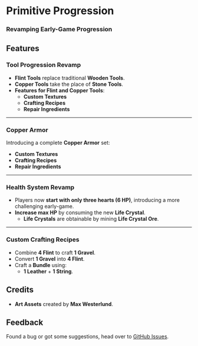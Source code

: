 # **Primitive Progression**
### **Revamping Early-Game Progression**

## **Features**
### **Tool Progression Revamp**
- **Flint Tools** replace traditional **Wooden Tools**.
- **Copper Tools** take the place of **Stone Tools**.
- **Features for Flint and Copper Tools**:
  - **Custom Textures**
  - **Crafting Recipes**
  - **Repair Ingredients**
___
### **Copper Armor**
Introducing a complete **Copper Armor** set:
- **Custom Textures**
- **Crafting Recipes**
- **Repair Ingredients**
___
### **Health System Revamp**
- Players now **start with only three hearts (6 HP)**, introducing a more challenging early-game.
- **Increase max HP** by consuming the new **Life Crystal**.
  - **Life Crystals** are obtainable by mining **Life Crystal Ore**.
___
### **Custom Crafting Recipes**
- Combine **4 Flint** to craft **1 Gravel**.
- Convert **1 Gravel** into **4 Flint**.
- Craft a **Bundle** using:
  - **1 Leather** + **1 String**.

## **Credits**
- **Art Assets** created by **Max Westerlund**.

## Feedback
Found a bug or got some suggestions, head over to [GitHub Issues](https://github.com/q4niel/Primitive-Progression/issues).